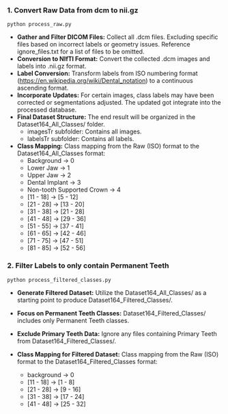 ### 1. Convert Raw Data from dcm to nii.gz
````
python process_raw.py
````

- **Gather and Filter DICOM Files:**
    Collect all .dcm files. Excluding specific files based on incorrect labels or geometry issues.
    Reference ignore_files.txt for a list of files to be omitted.
- **Conversion to NIfTI Format:**
    Convert the collected .dcm images and labels into .nii.gz format.
- **Label Conversion:**
    Transform labels from ISO numbering format (https://en.wikipedia.org/wiki/Dental_notation) to a continuous ascending format.
- **Incorporate Updates:**
    For certain images, class labels may have been corrected or segmentations adjusted. The updated got integrate into the processed database.
- **Final Dataset Structure:**
    The end result will be organized in the Dataset164_All_Classes/ folder.
  - imagesTr subfolder: Contains all images.
  - labelsTr subfolder: Contains all labels.
- **Class Mapping:**
    Class mapping from the Raw (ISO) format to the Dataset164_All_Classes format:
  - Background -> 0
  - Lower Jaw -> 1
  - Upper Jaw -> 2
  - Dental Implant -> 3
  - Non-tooth Supported Crown -> 4
  - [11 - 18] -> [5 - 12]
  - [21 - 28] -> [13 - 20]
  - [31 - 38] -> [21 - 28]
  - [41 - 48] -> [29 - 36]
  - [51 - 55] -> [37 - 41]
  - [61 - 65] -> [42 - 46]
  - [71 - 75] -> [47 - 51]
  - [81 - 85] -> [52 - 56]


### 2. Filter Labels to only contain Permanent Teeth
````
python process_filtered_classes.py
````
- **Generate Filtered Dataset:** Utilize the Dataset164_All_Classes/ as a starting point to produce Dataset164_Filtered_Classes/.

- **Focus on Permanent Teeth Classes:** Dataset164_Filtered_Classes/ includes only Permanent Teeth classes.

- **Exclude Primary Teeth Data:** Ignore any files containing Primary Teeth from Dataset164_Filtered_Classes/.

- **Class Mapping for Filtered Dataset:**
    Class mapping from the Raw (ISO) format to the Dataset164_Filtered_Classes format:
  - background -> 0
  - [11 - 18] -> [1 - 8]
  - [21 - 28] -> [9 - 16]
  - [31 - 38] -> [17 - 24]
  - [41 - 48] -> [25 - 32]